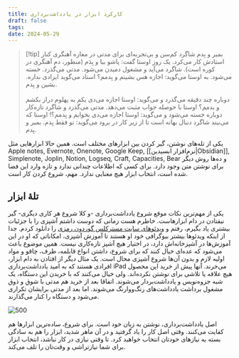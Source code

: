 ```yaml
---
title: کارکرد ابزار در یادداشت‌برداری
draft: false
tags: 
date: 2024-05-29
---
```


> [!tip] بمیر و بِدم
> شاگرد کم‌سن و بی‌تجربه‌‌ای برای مدتی در مغازه آهنگری کنار استادش کار می‌کرد. یک روز اوستا گفت: پاشو بیا و بِدَم (منظور، دم آهنگری در کوره است). شاگرد می‌آید و مشغول دمیدن می‌شود. مدتی می‌گذرد. خسته می‌شود. به اوستا می‌گوید: اجازه هس بشینم و بِدمم؟ استاد می‌گوید ایرادی نداره. بشین و بِدم.<br><br>
> دوباره چند دقیقه می‌گذرد و می‌گوید: اوستا اجازه می‌دی یکم به پهلوم دراز بکشم و بدمم؟ اوستا با حوصله جواب مثبت می‌دهد. مدتی می‌گذرد و شاگرد تازه‌کار دوباره خسته می‌شود و می‌گوید: اوستا اجازه می‌دی بخوابم و بِدمم؟! اوستا که می‌بیند شاگرد دنبال بهانه است تا از زیر کار در برود می‌گوید: تو فقط بِدم. بمیر و بِدم.


یکی از تله‌های نوشتن، گیر کردن بین ابزارهای مختلف است. همین حالا ابزارهایی مثل Apple notes, Evernote, Onenote, Google Keep, [[نرم‌افزار ابسیدین|Obsidian]], Simplenote, Joplin, Notion, Logseq, Craft, Capacities, Bear و ده‌ها روش دیگر برای نوشتن متن وجود دارد. برای کسی که اطلاعات چندانی ندارد و تازه وارد این فضا شده است، انتخاب ابزار هیچ معنایی ندارد. مهم، شروع کردن کار است.

## تلهٔ ابزار

یکی از مهم‌ترین نکات موقع شروع یادداشت‌برداری -و کلا شروع هر کاری دیگری- گیر نیفتادن در دام ابزارهاست. خاطرم هست زمانی که دوست داشتم آشپزی را با جزئیات بیشتری یاد بگیرم، رفتم و [ویدئوهای سایت مسترکلس گوردون رمزی](https://www.masterclass.com/classes/gordon-ramsay-teaches-cooking) را دانلود کردم. جدا از اینکه ویدئوها بیشتر بیوگرافی خود او هستند تا آموزش آشپزی، امکاناتی که او در این آموزش‌ها در آشپزخانه‌اش دارد، در اختیار هیچ آشپز تازه‌کاری نیست. همین موضوع باعث می‌شود که عده‌ای خیال کنند که برای شروع، داشتن انواع قابلمه، ظرف، چاقو و مواد اولیه لازم و بدون آن‌ها شروع آشپزی محال است. یک مثال دیگر از افتادن به دام ابزار، افرادی هستند که به امید یادداشت‌برداری iPad می‌خرند. آنها پیش از خرید این محصول هیچ علاقه یا تلاشی برای نوشتن نکرده‌اند. ولی خیال می‌کنند که با خریدن این دستگاه، یک شبه جزوه‌نویس و یادداشت‌بردار می‌شوند. اتفاقا بعد از خرید هم مدتی با شوق و ذوق مشغول برداشت یادداشت‌های رنگ‌ووارنگ می‌شوند. اما بعد از مدتی برایشان تکراری می‌شود و دستگاه را کنار می‌گذارند.

![500](https://benjaminmcevoy.com/wp-content/uploads/2018/01/gordon-ramsay-masterclass-review-cooking-1024x575.png)


اصل یادداشت‌برداری، نوشتن به زبان خود است. برای شروع، ساده‌ترین ابزارها هم کفایت می‌کنند. وقتی اصل کار را یاد گرفتید و در آن ماهر شدید، ابزار را هم به سادگی بسته به نیازهای خودتان انتخاب خواهید کرد. تا وقتی نیازی در کار نباشد، انتخاب ابزار برای شما نیازتراشی و وقت‌تان را تلف می‌کند.
